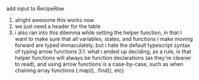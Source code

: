 add input to RecipeRow
1. alright awesome this works now
2. we just need a header for the table
3. i also ran into this dilemma while setting the helper function, in that I want to make sure that all variables, states, and functions i make moving forward are typed immaculately, but i hate the default typescript syntax of typing arrow functions
  3.1. what i ended up deciding, as a rule, is that helper functions will always be function declarations (as they're cleaner to read), and using arrow functions is a case-by-case, such as when chaining array functions (.map(), .find(), etc)